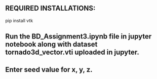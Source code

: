 ## REQUIRED INSTALLATIONS:
pip install vtk

## Run the BD_Assignment3.ipynb file in jupyter notebook along with dataset tornado3d_vector.vti uploaded in jupyter.
## Enter seed value for x, y, z.

